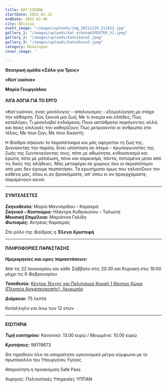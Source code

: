 ```yaml
---
title: ΚΑΤ'ΕΙΚΟΝΑ
startDate: 2022-01-22
endDate: 2022-02-06
city: NIcosia
event_image: "/images/uploads/img_20211229_211022.jpg"
gallery_1: "/images/uploads/kat_eikonaA3POSTER_V2.jpeg"
gallery_2: "/images/uploads/kateikona2.jpeg"
gallery_3: "/images/uploads/kateikona3.jpeg"
category: Monologue
cover_image: ''

---
```

**Θεατρική ομάδα «Σόλο για Τρεις»**

**«Κατ΄εικόνα»**

**Μαρία Γεωργιάδου**

#### ΛΙΓΑ ΛΟΓΙΑ ΓΙΑ ΤΟ ΕΡΓΟ

«Κατ΄εικόνα», ένας μονόλογος – απολογισμός - εξομολόγηση με στόχο την κάθαρση. Πώς ξεκινά μια ζωή; Με τι όνειρα και ελπίδες; Πώς καταλήγει; Τι μεσολαβεί ενδιάμεσα; Ποιοι αστάθμητοι παράγοντες αλλά και ποιες επιλογές την καθορίζουν; Πως μετριούνται οι άνθρωποι στο τέλος; Με ποιο ζύγι; Με ποιο δικαστή;

Η Φαίδρα σηκώνει το παραπέτασμα και μάς αφηγείται τη ζωή της. Διανύοντας την πορεία, δίνει υπόσταση σε άτομα - πρωταγωνιστές της ζωής της ζωντανεύοντας τους, πότε με αθωότητα, ενθουσιασμό και έρωτα, πότε με ματαίωση, πόνο και σαρκασμό, πάντα, ποτισμένα μέσα από τις δικές της αλήθειες. Μάς μεταφέρει σε χώρους που οι περισσότεροι από μας δεν έχουμε περπατήσει. Τα ερωτήματα όμως που ταλανίζουν τον καθένα μας, όπου κι αν βρισκόμαστε, απ’ όπου κι αν προερχόμαστε, παραμένουν κοινά.

***

#### ΣΥΝΤΕΛΕΣΤΕΣ

**_Σκηνοθεσία:_** Μαρία Μανναρίδου – Καρσερά  
**_Σκηνικά – Κοστούμια:_** Ηλέκτρα Κυθραιώτου – Ταλιώτη  
**_Μουσική Επιμέλεια:_** Μαριάννα Γαλίδη  
**_Φωτισμός:_** Αντρέας Καρσεράς

Στο ρόλο της Φαίδρας η **Έλενα Χριστοφή**

***

#### ΠΛΗΡΟΦΟΡΙΕΣ ΠΑΡΑΣΤΑΣΗΣ

**_Ημερομηνίες και ώρες παραστάσεων:_**

Από τις 22 Ιανουαρίου και κάθε Σάββατο στις 20:30 και Κυριακή στις 19:00 μέχρι τις 6 Φεβρουαρίου

**_Τοποθεσία:_** [Κέντρο Τέχνης και Πολιτισμού Κοραή 1 Θέατρο Χώρα (Πλατεία Αρχιεπεισκοπής), Λευκωσία](https://maps.app.goo.gl/D65XqeyoXfoyAT8G7 "https://maps.app.goo.gl/D65XqeyoXfoyAT8G7")

**_Διάρκεια:_** 75 λεπτά

Κατάλληλο για άνω των 12 ετών

***

#### ΕΙΣΙΤΗΡΙΑ

**_Τιμή εισιτηρίου:_** Κανονικό: 13.00 ευρώ / Μειωμένο: 10.00 ευρώ

**_Κρατήσεις:_** 99176673

Θα τηρηθούν όλα τα απαραίτητα υγειονομικά μέτρα σύμφωνα με το πρωτόκολλο του Υπουργείου Υγείας

Απαραίτητη η προσκόμιση Safe Pass

Χορηγός: Πολιτιστικές Υπηρεσίες ΥΠΠΑΝ